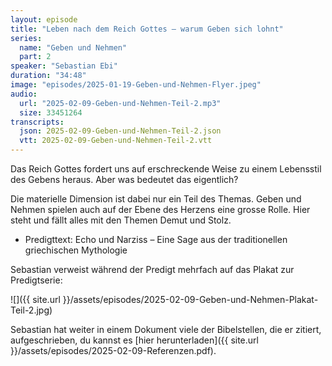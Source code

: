 ```yaml
---
layout: episode
title: "Leben nach dem Reich Gottes – warum Geben sich lohnt"
series:
  name: "Geben und Nehmen"
  part: 2
speaker: "Sebastian Ebi"
duration: "34:48"
image: "episodes/2025-01-19-Geben-und-Nehmen-Flyer.jpeg"
audio:
  url: "2025-02-09-Geben-und-Nehmen-Teil-2.mp3"
  size: 33451264
transcripts:
  json: 2025-02-09-Geben-und-Nehmen-Teil-2.json
  vtt: 2025-02-09-Geben-und-Nehmen-Teil-2.vtt
---
```


Das Reich Gottes fordert uns auf erschreckende Weise zu einem Lebensstil des Gebens heraus. Aber was bedeutet das eigentlich?

Die materielle Dimension ist dabei nur ein Teil des Themas. Geben und Nehmen spielen auch auf der Ebene des Herzens eine grosse Rolle. Hier steht und fällt alles mit den Themen Demut und Stolz.

- Predigttext: Echo und Narziss – Eine Sage aus der traditionellen griechischen Mythologie

Sebastian verweist während der Predigt mehrfach auf das Plakat zur Predigtserie:

![]({{ site.url }}/assets/episodes/2025-02-09-Geben-und-Nehmen-Plakat-Teil-2.jpg)

Sebastian hat weiter in einem Dokument viele der Bibelstellen, die er zitiert, aufgeschrieben, du kannst es [hier herunterladen]({{ site.url }}/assets/episodes/2025-02-09-Referenzen.pdf).